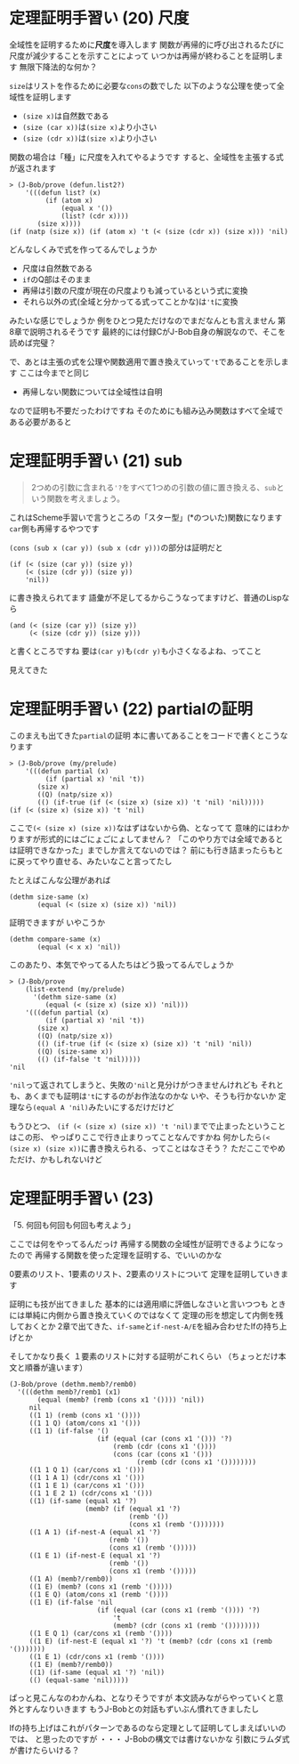 # 定理証明手習い (20) 尺度

全域性を証明するために**尺度**を導入します
関数が再帰的に呼び出されるたびに尺度が減少することを示すことによって
いつかは再帰が終わることを証明します
無限下降法的な何か？

`size`はリストを作るために必要な`cons`の数でした
以下のような公理を使って全域性を証明します

* `(size x)`は自然数である
* `(size (car x))`は`(size x)`より小さい
* `(size (cdr x))`は`(size x)`より小さい

関数の場合は「種」に尺度を入れてやるようです
すると、全域性を主張する式が返されます

```
> (J-Bob/prove (defun.list2?)
    '(((defun list? (x)
         (if (atom x)
             (equal x '())
             (list? (cdr x))))
       (size x))))
(if (natp (size x)) (if (atom x) 't (< (size (cdr x)) (size x))) 'nil)
```

どんなしくみで式を作ってるんでしょうか

* 尺度は自然数である
* `if`のQ部はそのまま
* 再帰は引数の尺度が現在の尺度よりも減っているという式に変換
* それら以外の式(全域と分かってる式ってことかな)は`'t`に変換

みたいな感じでしょうか
例をひとつ見ただけなのでまだなんとも言えません
第8章で説明されるそうです
最終的には付録CがJ-Bob自身の解説なので、そこを読めば完璧？

で、あとは主張の式を公理や関数適用で置き換えていって`'t`であることを示します
ここは今までと同じ

* 再帰しない関数については全域性は自明

なので証明も不要だったわけですね
そのためにも組み込み関数はすべて全域である必要があると

# 定理証明手習い (21) sub

> 2つめの引数に含まれる`'?`をすべて1つめの引数の値に置き換える、`sub`という関数を考えましょう。

これはScheme手習いで言うところの「スター型」(*のついた)関数になります
`car`側も再帰するやつです

`(cons (sub x (car y)) (sub x (cdr y)))`の部分は証明だと

```
(if (< (size (car y)) (size y))
    (< (size (cdr y)) (size y))
    'nil))
```

に書き換えられてます
語彙が不足してるからこうなってますけど、普通のLispなら

```
(and (< (size (car y)) (size y))
     (< (size (cdr y)) (size y)))
```

と書くところですね
要は`(car y)`も`(cdr y)`も小さくなるよね、ってこと

見えてきた

# 定理証明手習い (22) partialの証明

このまえも出てきた`partial`の証明
本に書いてあることをコードで書くとこうなります

```
> (J-Bob/prove (my/prelude)
    '(((defun partial (x)
         (if (partial x) 'nil 't))
       (size x)
       ((Q) (natp/size x))
       (() (if-true (if (< (size x) (size x)) 't 'nil) 'nil)))))
(if (< (size x) (size x)) 't 'nil)
```

ここで`(< (size x) (size x))`なはずはないから偽、となってて
意味的にはわかりますが形式的にはごにょごにょしてません？
「このやり方では全域であるとは証明できなかった」までしか言えてないのでは？
前にも行き詰まったらもとに戻ってやり直せる、みたいなこと言ってたし

たとえばこんな公理があれば

```
(dethm size-same (x)
       (equal (< (size x) (size x)) 'nil))
```

証明できますが
いやこうか

```
(dethm compare-same (x)
       (equal (< x x) 'nil))
```

このあたり、本気でやってる人たちはどう扱ってるんでしょうか

```
> (J-Bob/prove
    (list-extend (my/prelude)
      '(dethm size-same (x)
         (equal (< (size x) (size x)) 'nil)))
    '(((defun partial (x)
         (if (partial x) 'nil 't))
       (size x)
       ((Q) (natp/size x))
       (() (if-true (if (< (size x) (size x)) 't 'nil) 'nil))
       ((Q) (size-same x))
       (() (if-false 't 'nil)))))
'nil
```

`'nil`って返されてしまうと、失敗の`'nil`と見分けがつきませんけれども
それとも、あくまでも証明は`'t`にするのがお作法なのかな
いや、そうも行かないか
定理なら`(equal A 'nil)`みたいにするだけだけど

もうひとつ、
`(if (< (size x) (size x)) 't 'nil)`までで止まったということはこの形、
やっぱりここで行き止まりってことなんですかね
何かしたら`(< (size x) (size x))`に書き換えられる、ってことはなさそう？
ただここでやめただけ、かもしれないけど

# 定理証明手習い (23) 

「5. 何回も何回も何回も考えよう」

ここでは何をやってるんだっけ
再帰する関数の全域性が証明できるようになったので
再帰する関数を使った定理を証明する、でいいのかな

0要素のリスト、1要素のリスト、2要素のリストについて
定理を証明していきます

証明にも技が出てきました
基本的には適用順に評価しなさいと言いつつも
ときには単純に内側から置き換えていくのではなくて
定理の形を想定して内側を残しておくとか
2章で出てきた、`if-same`と`if-nest-A/E`を組み合わせたIfの持ち上げとか

そしてかなり長く
１要素のリストに対する証明がこれくらい
（ちょっとだけ本文と順番が違います）

```
(J-Bob/prove (dethm.memb?/remb0)
  '(((dethm memb?/remb1 (x1)
       (equal (memb? (remb (cons x1 '()))) 'nil))
     nil
     ((1 1) (remb (cons x1 '())))
     ((1 1 Q) (atom/cons x1 '()))
     ((1 1) (if-false '()
                      (if (equal (car (cons x1 '())) '?)
                          (remb (cdr (cons x1 '())))
                          (cons (car (cons x1 '()))
                                (remb (cdr (cons x1 '())))))))
     ((1 1 Q 1) (car/cons x1 '()))
     ((1 1 A 1) (cdr/cons x1 '()))
     ((1 1 E 1) (car/cons x1 '()))
     ((1 1 E 2 1) (cdr/cons x1 '()))
     ((1) (if-same (equal x1 '?)
                   (memb? (if (equal x1 '?)
                              (remb '())
                              (cons x1 (remb '()))))))
     ((1 A 1) (if-nest-A (equal x1 '?)
                         (remb '())
                         (cons x1 (remb '()))))
     ((1 E 1) (if-nest-E (equal x1 '?)
                         (remb '())
                         (cons x1 (remb '()))))
     ((1 A) (memb?/remb0))
     ((1 E) (memb? (cons x1 (remb '()))))
     ((1 E Q) (atom/cons x1 (remb '())))
     ((1 E) (if-false 'nil
                      (if (equal (car (cons x1 (remb '()))) '?)
                          't
                          (memb? (cdr (cons x1 (remb '())))))))
     ((1 E Q 1) (car/cons x1 (remb '())))
     ((1 E) (if-nest-E (equal x1 '?) 't (memb? (cdr (cons x1 (remb '()))))))
     ((1 E 1) (cdr/cons x1 (remb '())))
     ((1 E) (memb?/remb0))
     ((1) (if-same (equal x1 '?) 'nil))
     (() (equal-same 'nil)))))
```

ぱっと見こんなのわかんね、となりそうですが
本文読みながらやっていくと意外とすんなりいきます
もうJ-Bobとの対話もずいぶん慣れてきましたし

Ifの持ち上げはこれがパターンであるのなら定理として証明してしまえばいいのでは、
と思ったのですが
・・・
J-Bobの構文では書けないかな
引数にラムダ式が書けたらいける？
